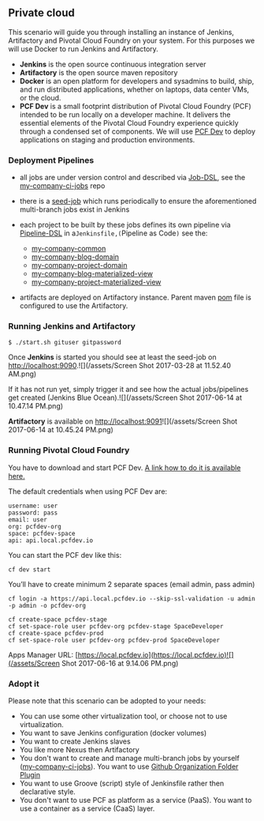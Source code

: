 ## Private cloud

This scenario will guide you through installing an instance of Jenkins, Artifactory and Pivotal Cloud Foundry on your system. For this purposes we will use Docker to run Jenkins and Artifactory.

* **Jenkins** is the open source continuous integration server
* **Artifactory** is the open source maven repository
* **Docker** is an open platform for developers and sysadmins to build, ship, and run distributed applications, whether on laptops, data center VMs, or the cloud.
* **PCF Dev** is a small footprint distribution of Pivotal Cloud Foundry \(PCF\) intended to be run locally on a developer machine. It delivers the essential elements of the Pivotal Cloud Foundry experience quickly through a condensed set of components. We will use [PCF Dev](https://pivotal.io/pcf-dev) to deploy applications on staging and production environments.

### Deployment Pipelines

* all jobs are under version control and described via [Job-DSL](https://github.com/jenkinsci/job-dsl-plugin/wiki), see the [my-company-ci-jobs](https://github.com/ivans-innovation-lab/my-company-ci-jobs) repo
* there is a [seed-job](https://github.com/ivans-innovation-lab/my-company-infrastructure/blob/master/seedJob.xml) which runs periodically to ensure the aforementioned multi-branch jobs exist in Jenkins
* each project to be built by these jobs defines its own pipeline via [Pipeline-DSL](https://jenkins.io/doc/book/pipeline/syntax/) in a`Jenkinsfile,(`Pipeline as Code`)` see the:

  * [my-company-common](https://github.com/ivans-innovation-lab/my-company-common)
  * [my-company-blog-domain](https://github.com/ivans-innovation-lab/my-company-blog-domain)
  * [my-company-project-domain](https://github.com/ivans-innovation-lab/my-company-project-domain)
  * [my-company-blog-materialized-view](https://github.com/ivans-innovation-lab/my-company-blog-materialized-view)
  * [my-company-project-materialized-view](https://github.com/ivans-innovation-lab/my-company-project-materialized-view)

* artifacts are deployed on Artifactory instance. Parent maven [pom](https://github.com/ivans-innovation-lab/my-company-common/blob/master/pom.xml) file is configured to use the Artifactory.

### Running Jenkins and Artifactory

```
$ ./start.sh gituser gitpassword
```

Once **Jenkins** is started you should see at least the seed-job on [http://localhost:9090](http://localhost:9090/).![](/assets/Screen Shot 2017-03-28 at 11.52.40 AM.png)

If it has not run yet, simply trigger it and see how the actual jobs/pipelines get created \(Jenkins Blue Ocean\).![](/assets/Screen Shot 2017-06-14 at 10.47.14 PM.png)

**Artifactory** is available on [http://localhost:9091](http://localhost:9091/)![](/assets/Screen Shot 2017-06-14 at 10.45.24 PM.png)

### Running Pivotal Cloud Foundry

You have to download and start PCF Dev. [A link how to do it is available here.](https://pivotal.io/platform/pcf-tutorials/getting-started-with-pivotal-cloud-foundry-dev/install-pcf-dev)

The default credentials when using PCF Dev are:

```
username: user
password: pass
email: user
org: pcfdev-org
space: pcfdev-space
api: api.local.pcfdev.io
```

You can start the PCF dev like this:

```
cf dev start
```

You’ll have to create minimum 2 separate spaces \(email admin, pass admin\)

```
cf login -a https://api.local.pcfdev.io --skip-ssl-validation -u admin -p admin -o pcfdev-org

cf create-space pcfdev-stage
cf set-space-role user pcfdev-org pcfdev-stage SpaceDeveloper
cf create-space pcfdev-prod
cf set-space-role user pcfdev-org pcfdev-prod SpaceDeveloper
```

Apps Manager URL: [https://local.pcfdev.io](https://local.pcfdev.io)![](/assets/Screen Shot 2017-06-16 at 9.14.06 PM.png)

### Adopt it

Please note that this scenario can be adopted to your needs:

* You can use some other virtualization tool, or choose not to use virtualization.
* You want to save Jenkins configuration \(docker volumes\)
* You want to create Jenkins slaves
* You like more Nexus then Artifactory
* You don't want to create and manage multi-branch jobs by yourself \([my-company-ci-jobs](https://github.com/ivans-innovation-lab/my-company-ci-jobs)\). You want to use [Github Organization Folder Plugin](https://github.com/jenkinsci/github-organization-folder-plugin)
* You want to use Groove \(script\) style of Jenkinsfile rather then declarative style.
* You don't want to use PCF as platform as a service \(PaaS\). You want to use a container as a service \(CaaS\) layer.



